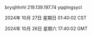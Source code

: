 brysjhhrhl 219.139.197.74 yqqlmgsycl

2024年 10月 27日 星期日 01:40:02 CST

2024年 10月 26日 星期六 17:40:02 GMT
